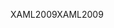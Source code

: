 <span data-ttu-id="89bd5-101">XAML2009</span><span class="sxs-lookup"><span data-stu-id="89bd5-101">XAML2009</span></span>